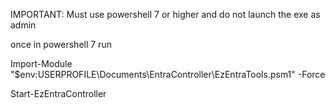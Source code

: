 IMPORTANT: Must use powershell 7 or higher and do not launch the exe as admin

once in powershell 7 run

Import-Module "$env:USERPROFILE\Documents\EntraController\EzEntraTools.psm1" -Force

Start-EzEntraController


